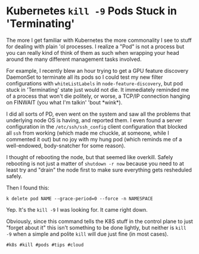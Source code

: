 # Kubernetes `kill -9` Pods Stuck in 'Terminating'

The more I get familiar with Kubernetes the more commonality I see to
stuff for dealing with plain 'ol processes. I realize a "Pod" is not
a process but you can really kind of think of them as such when wrapping
your head around the many different management tasks involved.

For example, I recently blew an hour trying to get a GPU feature
discovery DaemonSet to terminate all its pods so I could test my new
filter configurations with `whiteListLabels` in
`node-feature-discovery`, but pod stuck in 'Terminating' state just
would not die. It immediately reminded me of a process that won't die
politely, or worse, a TCP/IP connection hanging on FINWAIT (you what I'm
talkin' 'bout \*wink\*).

I did all sorts of PD, even went on the system and saw all the problems
that underlying node OS is having, and reported them. I even found
a server configuration in the `/etc/ssh/ssh_config` client configuration
that blocked all `ssh` from working (which made me chuckle, at someone,
while I commented it out) but no joy with my hung pod (which reminds me
of a well-endowed, body-snatcher for some reason).

I thought of rebooting the node, but that seemed like overkill. Safely
rebooting is not just a matter of `shutdown -r now` because you need to
at least try and "drain" the node first to make sure everything gets
resheduled safely.

Then I found this:

    k delete pod NAME --grace-period=0 --force -n NAMESPACE 

Yep. It's the `kill -9` I was looking for. It came right down.

Obviously, since this command tells the K8S stuff in the control plane
to just "forget about it" this isn't something to be done lightly, but
neither is `kill -9` when a simple and polite `kill` will due just fine
(in most cases).

    #k8s #kill #pods #tips #cloud
